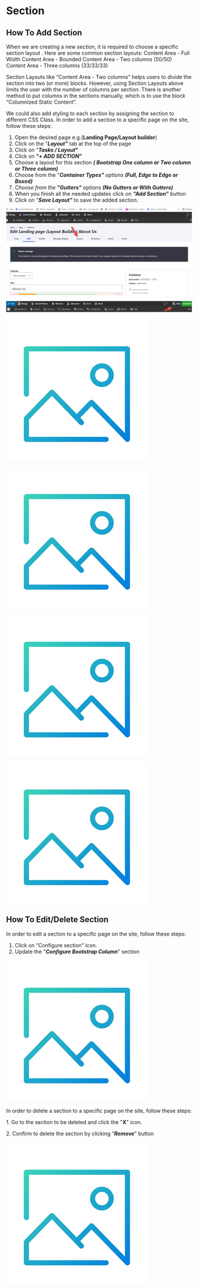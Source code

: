 # Section

## How To Add Section

When we are creating a new section, it is required to choose a specific section layout . Here are some common section layouts: Content Area - Full Width Content Area - Bounded Content Area - Two columns (50/50) Content Area - Three columns (33/33/33)

Section Layouts like “Content Area - Two columns” helps users to divide the section into two (or more) blocks. However, using Section Layouts above limits the user with the number of columns per section. There is another method to put columns in the sections manually, which is to use the block “Columnized Static Content”.

We could also add styling to each section by assigning the section to different CSS Class. In order to add a section to a specific page on the site, follow these steps:

1. Open the desired page e.g.(**Landing Page/Layout builder**)
2. &#x20;Click on the "_**Layout"**_ tab at the top of the page
3. Click on "_**Tasks / Layout**_**"**
4. Click on **“+ **_**ADD SECTION**_**”**
5. Choose a layout for this section _**( Bootstrap One column or Two column or Three column)**_
6. Choose from the "_**Container Types"** options **(Full, Edge to Edge or Boxed)**_
7. _Choose from the **"Gutters"**_ options _**(No Gutters or With Gutters)**_
8. When you finish all the needed updates click on _**“Add Section”**_ button
9. Click on "_**Save Layout"**_ to save the added section.

![](<../../.gitbook/assets/image (55).png>)

&#x20;

![](<../../.gitbook/assets/image (43).png>)

!["Add a Section" Screenshot](<../../.gitbook/assets/Image1 (2).jpg>)

![Add Bootstrap Columns Screenshot](<../../.gitbook/assets/Image1 (1).jpg>)

![Add Configure Column Screenshot](../../.gitbook/assets/Image1.jpg)

![Add Save Layout Screenshot](<../../.gitbook/assets/image (44).png>)

## How To Edit/Delete Section



In order to edit a section to a specific page on the site, follow these steps:

1. Click on “Configure section” icon.
2. Update the "_**Configure Bootstrap Column**_" section

![Add Configure Section Screenshot](<../../.gitbook/assets/image (46).png>)

In order to delete a section to a specific page on the site, follow these steps:&#x20;

1\. Go to the section to be deleted and click the "**X**" icon.&#x20;

2\. Confirm to delete the section by clicking “_**Remove**_” button

![Add Remove Section Screenshot](<../../.gitbook/assets/image (46).png>)
